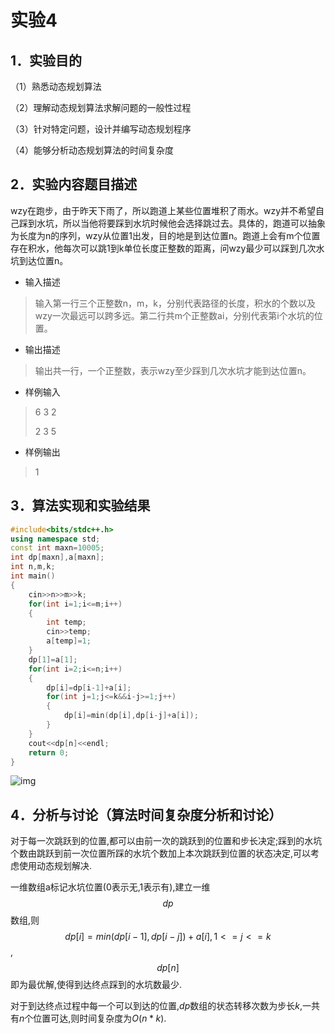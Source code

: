 # 实验4

## 1．实验目的

（1）熟悉动态规划算法

（2）理解动态规划算法求解问题的一般性过程

（3）针对特定问题，设计并编写动态规划程序

（4）能够分析动态规划算法的时间复杂度

## 2．实验内容题目描述

wzy在跑步，由于昨天下雨了，所以跑道上某些位置堆积了雨水。wzy并不希望自己踩到水坑，所以当他将要踩到水坑时候他会选择跳过去。具体的，跑道可以抽象为长度为n的序列，wzy从位置1出发，目的地是到达位置n。跑道上会有m个位置存在积水，他每次可以跳1到k单位长度正整数的距离，问wzy最少可以踩到几次水坑到达位置n。 

- 输入描述

> 输入第一行三个正整数n，m，k，分别代表路径的长度，积水的个数以及wzy一次最远可以跨多远。第二行共m个正整数ai，分别代表第i个水坑的位置。 

- 输出描述

> 输出共一行，一个正整数，表示wzy至少踩到几次水坑才能到达位置n。 

- 样例输入

> 6 3 2
>
> 2 3 5 

- 样例输出

> 1

## 3．算法实现和实验结果

```C++
#include<bits/stdc++.h>
using namespace std;
const int maxn=10005;
int dp[maxn],a[maxn];
int n,m,k;
int main()
{
	cin>>n>>m>>k;
	for(int i=1;i<=m;i++)
	{
		int temp;
		cin>>temp;
		a[temp]=1;
	}
	dp[1]=a[1];
	for(int i=2;i<=n;i++)
	{
		dp[i]=dp[i-1]+a[i];
		for(int j=1;j<=k&&i-j>=1;j++)
		{
			dp[i]=min(dp[i],dp[i-j]+a[i]);
		}
	}
	cout<<dp[n]<<endl;
	return 0;
}
```

![img](https://p.ananas.chaoxing.com/star3/origin/4907d1e018664a5061e596033c945f9d.png)

## 4．分析与讨论（算法时间复杂度分析和讨论）

对于每一次跳跃到的位置,都可以由前一次的跳跃到的位置和步长决定;踩到的水坑个数由跳跃到前一次位置所踩的水坑个数加上本次跳跃到位置的状态决定,可以考虑使用动态规划解决.

一维数组a标记水坑位置(0表示无,1表示有),建立一维$$dp$$数组,则$$dp[i]=min(dp[i-1],dp[i-j])+a[i],1<=j<=k$$,$$dp[n]$$即为最优解,使得到达终点踩到的水坑数最少.

对于到达终点过程中每一个可以到达的位置,$dp$数组的状态转移次数为步长$k$,一共有$n$个位置可达,则时间复杂度为$O(n*k)$.
